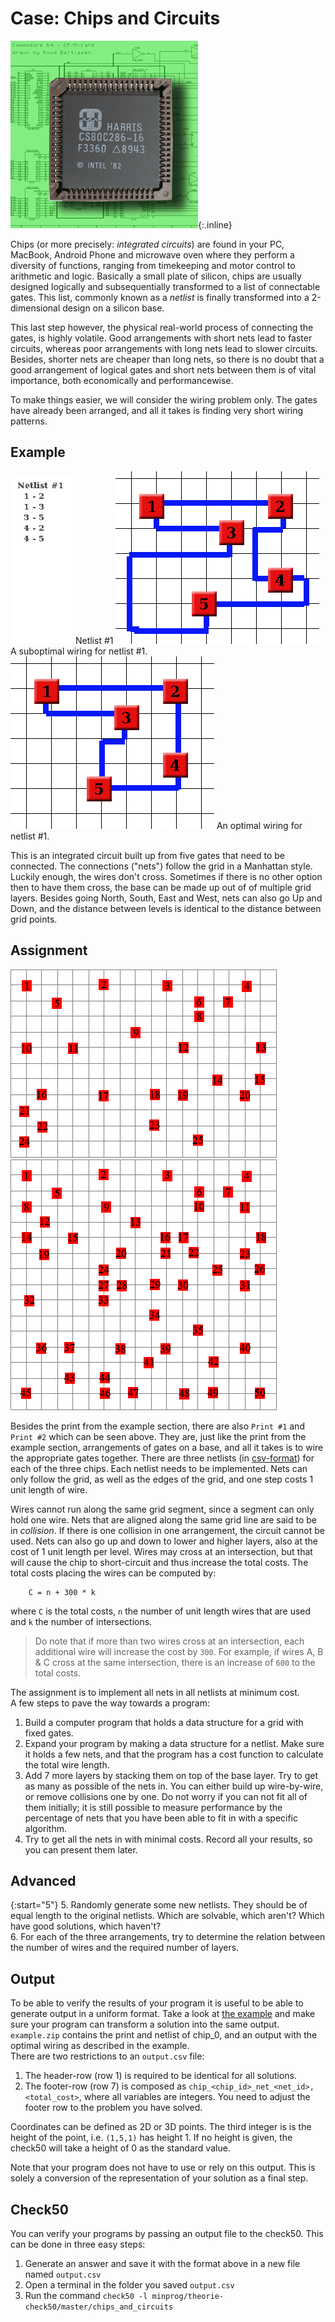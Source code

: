 # Case: Chips and Circuits
![een foto van een centrale computerprocessor van Intel uit 1982, genaamd Harris, met op de achtergrond een diagram van een electronische schakeling in de Commodore 64 homecomputer](Chipsandcircuits2.jpg){:.inline}

Chips (or more precisely: *integrated circuits*) are found in your PC, MacBook, Android Phone and microwave oven where they perform a diversity of functions, ranging from timekeeping and motor control to arithmetic and logic. Basically a small plate of silicon, chips are usually designed logically and subsequentially transformed to a list of connectable gates. This list, commonly known as a *netlist* is finally transformed into a 2-dimensional design on a silicon base.

This last step however, the physical real-world process of connecting the gates, is highly volatile. Good arrangements with short nets lead to faster circuits, whereas poor arrangements with long nets lead to slower circuits. Besides, shorter nets are cheaper than long nets, so there is no doubt that a good arrangement of logical gates and short nets between them is of vital importance, both economically and performancewise.

To make things easier, we will consider the wiring problem only. The gates have already been arranged, and all it takes is finding very short wiring patterns.


## Example
![](chip0_net1_list.gif) Netlist #1
![](chip0_net1_subopt.gif) A suboptimal wiring for netlist #1.
![](chip0_net1_opt.gif) An optimal wiring for netlist #1.

This is an integrated circuit built up from five gates that need to be connected. The connections ("nets") follow the grid in a Manhattan style. Luckily enough, the wires don't cross. Sometimes if there is no other option then to have them cross, the base can be made up out of of multiple grid layers. Besides going North, South, East and West, nets can also go Up and Down, and the distance between levels is identical to the distance between grid points.


## Assignment
![](Print1.gif)
![](Print2.gif)

Besides the print from the example section, there are also `Print #1` and `Print #2` which can be seen above.
They are, just like the print from the example section, arrangements of gates on a base, and all it takes is to wire the appropriate gates together. 
There are three netlists (in [csv-format](gates&netlists.zip)) for each of the three chips. Each netlist needs to be implemented. 
Nets can only follow the grid, as well as the edges of the grid, and one step costs 1 unit length of wire. 

Wires cannot run along the same grid segment, since a segment can only hold one wire. 
Nets that are aligned along the same grid line are said to be in _collision_. 
If there is one collision in one arrangement, the circuit cannot be used. 
Nets can also go up and down to lower and higher layers, also at the cost of 1 unit length per level. 
Wires may cross at an intersection, but that will cause the chip to short-circuit and thus increase the total costs. 
The total costs placing the wires can be computed by:

        C = n + 300 * k

where `C` is the total costs, `n` the number of unit length wires that are used and `k` the number of intersections. 

> Do note that if more than two wires cross at an intersection, each additional wire will increase the cost by `300`. For example, if wires A, B & C cross at the same intersection, there is an increase of `600` to the total costs. 

The assignment is to implement all nets in all netlists at minimum cost.  
A few steps to pave the way towards a program:

1. Build a computer program that holds a data structure for a grid with fixed gates. 
2. Expand your program by making a data structure for a netlist. Make sure it holds a few nets, and that the program has a cost function to calculate the total wire length.
3. Add 7 more layers by stacking them on top of the base layer. Try to get as many as possible of the nets in. You can either build up wire-by-wire, or remove collisions one by one. Do not worry if you can not fit all of them initially; it is still possible to measure performance by the percentage of nets that you have been able to fit in with a specific algorithm.
4. Try to get all the nets in with minimal costs. Record all your results, so you can present them later.


## Advanced

{:start="5"}
5. Randomly generate some new netlists. They should be of equal length to the original netlists. Which are solvable, which aren't? Which have good solutions, which haven't?  
6. For each of the three arrangements, try to determine the relation between the number of wires and the required number of layers.  


## Output
To be able to verify the results of your program it is useful to be able to generate output in a uniform format.
Take a look at [the example](example.zip) and make sure your program can transform a solution into the same output.
`example.zip` contains the print and netlist of chip_0, and an output with the optimal wiring as described in the example.  
There are two restrictions to an `output.csv` file:

1. The header-row (row 1) is required to be identical for all solutions.
2. The footer-row (row 7) is composed as `chip_<chip_id>_net_<net_id>,<total_cost>`, where all variables are integers.
You need to adjust the footer row to the problem you have solved.  

Coordinates can be defined as 2D or 3D points. 
The third integer is is the height of the point, i.e. `(1,5,1)` has height 1.
If no height is given, the check50 will take a height of 0 as the standard value.

Note that your program does not have to use or rely on this output. This is solely a conversion of the representation of your solution as a final step.


## Check50
You can verify your programs by passing an output file to the check50. This can be done in three easy steps:

1. Generate an answer and save it with the format above in a new file named `output.csv`
2. Open a terminal in the folder you saved `output.csv`
3. Run the command `check50 -l minprog/theorie-check50/master/chips_and_circuits`
